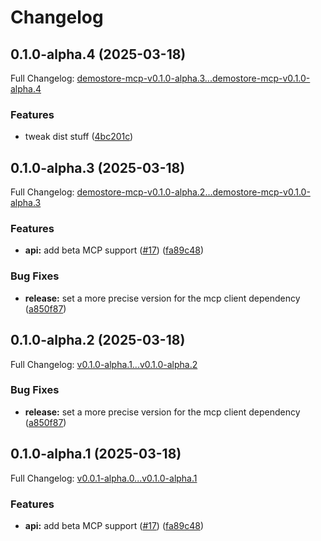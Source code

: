 # Changelog

## 0.1.0-alpha.4 (2025-03-18)

Full Changelog: [demostore-mcp-v0.1.0-alpha.3...demostore-mcp-v0.1.0-alpha.4](https://github.com/dackerman/demostore-node/compare/demostore-mcp-v0.1.0-alpha.3...demostore-mcp-v0.1.0-alpha.4)

### Features

* tweak dist stuff ([4bc201c](https://github.com/dackerman/demostore-node/commit/4bc201c7a29abd1e80022821b5eb90b1e09ac693))

## 0.1.0-alpha.3 (2025-03-18)

Full Changelog: [demostore-mcp-v0.1.0-alpha.2...demostore-mcp-v0.1.0-alpha.3](https://github.com/dackerman/demostore-node/compare/demostore-mcp-v0.1.0-alpha.2...demostore-mcp-v0.1.0-alpha.3)

### Features

* **api:** add beta MCP support ([#17](https://github.com/dackerman/demostore-node/issues/17)) ([fa89c48](https://github.com/dackerman/demostore-node/commit/fa89c4899b883492364a054d13cc675c8738cb2a))


### Bug Fixes

* **release:** set a more precise version for the mcp client dependency ([a850f87](https://github.com/dackerman/demostore-node/commit/a850f87258b057ea25f40acd550566762d829d58))

## 0.1.0-alpha.2 (2025-03-18)

Full Changelog: [v0.1.0-alpha.1...v0.1.0-alpha.2](https://github.com/dackerman/demostore-node/compare/v0.1.0-alpha.1...v0.1.0-alpha.2)

### Bug Fixes

* **release:** set a more precise version for the mcp client dependency ([a850f87](https://github.com/dackerman/demostore-node/commit/a850f87258b057ea25f40acd550566762d829d58))

## 0.1.0-alpha.1 (2025-03-18)

Full Changelog: [v0.0.1-alpha.0...v0.1.0-alpha.1](https://github.com/dackerman/demostore-node/compare/v0.0.1-alpha.0...v0.1.0-alpha.1)

### Features

* **api:** add beta MCP support ([#17](https://github.com/dackerman/demostore-node/issues/17)) ([fa89c48](https://github.com/dackerman/demostore-node/commit/fa89c4899b883492364a054d13cc675c8738cb2a))
